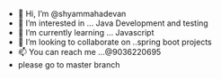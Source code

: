 - 👋 Hi, I’m @shyammahadevan
- 👀 I’m interested in ... Java Development and testing 
- 🌱 I’m currently learning ... Javascript
- 💞️ I’m looking to collaborate on ..spring boot projects
- 📫 You can reach me ...@9036220695
- please go to master branch

<!---
shyammahadevan/shyammahadevan is a ✨ special ✨ repository because its `README.md` (this file) appears on your GitHub profile.
You can click the Preview link to take a look at your changes.
--->
